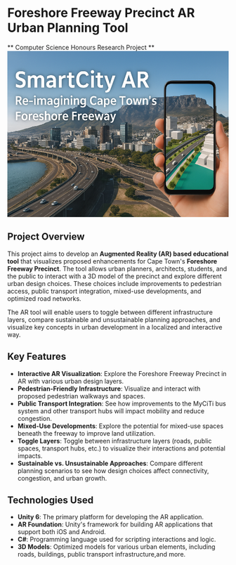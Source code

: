 # Foreshore Freeway Precinct AR Urban Planning Tool

** Computer Science Honours Research Project **
![Alt text](Images/SmartCityAR.png)

## Project Overview
This project aims to develop an **Augmented Reality (AR) based educational tool** that visualizes proposed enhancements for Cape Town's **Foreshore Freeway Precinct**. The tool allows urban planners, architects, students, and the public to interact with a 3D model of the precinct and explore different urban design choices. These choices include improvements to pedestrian access, public transport integration, mixed-use developments, and optimized road networks.

The AR tool will enable users to toggle between different infrastructure layers, compare sustainable and unsustainable planning approaches, and visualize key concepts in urban development in a localized and interactive way.

## Key Features
- **Interactive AR Visualization**: Explore the Foreshore Freeway Precinct in AR with various urban design layers.
- **Pedestrian-Friendly Infrastructure**: Visualize and interact with proposed pedestrian walkways and spaces.
- **Public Transport Integration**: See how improvements to the MyCiTi bus system and other transport hubs will impact mobility and reduce congestion.
- **Mixed-Use Developments**: Explore the potential for mixed-use spaces beneath the freeway to improve land utilization.
- **Toggle Layers**: Toggle between infrastructure layers (roads, public spaces, transport hubs, etc.) to visualize their interactions and potential impacts.
- **Sustainable vs. Unsustainable Approaches**: Compare different planning scenarios to see how design choices affect connectivity, congestion, and urban growth.

## Technologies Used
- **Unity 6**: The primary platform for developing the AR application.
- **AR Foundation**: Unity's framework for building AR applications that support both iOS and Android.
- **C#**: Programming language used for scripting interactions and logic.
- **3D Models**: Optimized models for various urban elements, including roads, buildings, public transport infrastructure,and more.
